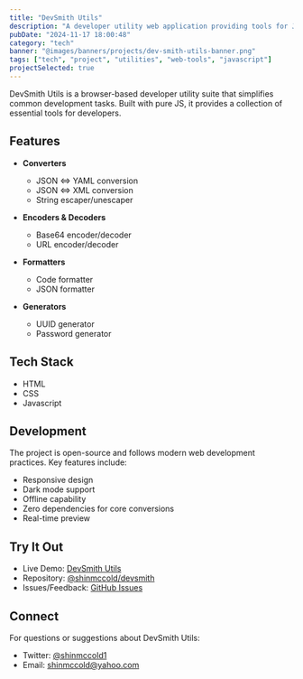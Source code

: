 ```yaml
---
title: "DevSmith Utils"
description: "A developer utility web application providing tools for JSON/YAML conversion, string manipulation, and encoding utilities. Built with modern web technologies and a VS Code-inspired interface."
pubDate: "2024-11-17 18:00:48"
category: "tech"
banner: "@images/banners/projects/dev-smith-utils-banner.png"
tags: ["tech", "project", "utilities", "web-tools", "javascript"]
projectSelected: true
---
```


DevSmith Utils is a browser-based developer utility suite that simplifies common development tasks. Built with pure JS, it provides a collection of essential tools for developers.

## Features
- **Converters**
  - JSON ⇔ YAML conversion
  - JSON ⇔ XML conversion
  - String escaper/unescaper

- **Encoders & Decoders**
  - Base64 encoder/decoder
  - URL encoder/decoder

- **Formatters**
  - Code formatter
  - JSON formatter

- **Generators**
  - UUID generator
  - Password generator

## Tech Stack
- HTML
- CSS
- Javascript

## Development
The project is open-source and follows modern web development practices. Key features include:
- Responsive design
- Dark mode support
- Offline capability
- Zero dependencies for core conversions
- Real-time preview

## Try It Out
* Live Demo: [DevSmith Utils](https://dev-smith.vercel.app)
* Repository: [@shinmccold/devsmith](https://github.com/shinmccold/DevSmith)
* Issues/Feedback: [GitHub Issues](https://github.com/shinmccold/DevSmith/issues)

## Connect
For questions or suggestions about DevSmith Utils:
* Twitter: [@shinmccold1](https://twitter.com/shinmccold1)
* Email: shinmccold@yahoo.com